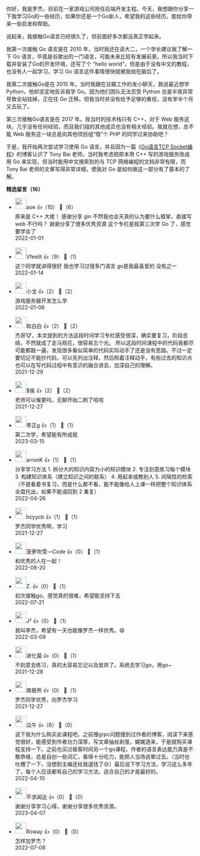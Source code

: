 你好，我是罗杰，目前在一家游戏公司担任后端开发主程。今天，我想跟你分享一下我学习Go的一些经历，如果你还是一个Go新人，希望我的这些经历，能给你带来一些启发和帮助。

说起来，我接触Go语言已经很久了，但前面好多次都没真正学起来。

我第一次接触 Go 语言是在 2010 年，当时我还在读大二，一个学长建议我了解一下 Go 语言，毕竟是谷歌出的一门语言，可能未来比较有发展前景。所以我当时下载并安装了Go的开发环境，还写了个 “hello world”，但是由于没有中文的教程，也没有人一起学习，学习 Go 语言这件事情很快就被我抛在脑后了。

我第二次接触Go是在 2015 年。当时我跟在豆瓣工作的发小聊天，我说最近想学 Python，他却坚定地告诉我学 Go。因为他们团队无法忍受 Python 总是半夜异常导致全站挂掉，正在往 Go 迁移。但我当时并没有给予足够的重视，没有学半个月又去玩了。

第三次接触Go语言是在 2017 年。我当时的技术栈只有 C++，对于 Web 服务这块，几乎没有任何经验，而且我们组的其他成员也没有相关经验。我就在想，总不能 Web 服务这一块总是向其他项目组“借”个 PHP 的同学过来协助吧？

于是，我开始再次尝试学习使用 Go 语言，并且因为一篇《[Go语言TCP Socket编程](https://tonybai.com/2015/11/17/tcp-programming-in-golang/)》的博客认识了 Tony Bai 老师。当时我考虑把原本用 C++ 写的游戏服务改成用 Go 来实现，但当时能用中文搜索到的与 TCP 网络编程的文档非常有限，而Tony Bai 老师的文章写得非常详细，使我对 Go 是如何做这一部分有了基本的了解。
<div><strong>精选留言（16）</strong></div><ul>
<li><img src="https://static001.geekbang.org/account/avatar/00/11/1d/de/62bfa83f.jpg" width="30px"><span>aoe</span> 👍（10） 💬（6）<div>原来是 C++ 大佬！
感谢分享 gin 不然我也会天真的认为要什么框架，直接写 web 不行吗？
谢谢分享了很多优秀资源
这个专栏是我第三次学 Go 了，感觉要学会了</div>2022-01-01</li><br/><li><img src="https://static001.geekbang.org/account/avatar/00/16/ea/7a/d857723d.jpg" width="30px"><span>Vfeelit</span> 👍（9） 💬（1）<div>这个同学就讲得很好 我也学习过很多门语言 go是我最喜爱的 没有之一</div>2022-01-14</li><br/><li><img src="https://static001.geekbang.org/account/avatar/00/1f/8a/89/8940ea1e.jpg" width="30px"><span>小戈</span> 👍（2） 💬（2）<div>游戏服务器开发怎么学</div>2022-01-06</li><br/><li><img src="https://static001.geekbang.org/account/avatar/00/12/d7/bf/a200e7a7.jpg" width="30px"><span>和白白</span> 👍（2） 💬（2）<div>杰哥🐮，本文提到的方法这段时间学习专栏感受很深，确实要复习，阶段总结，不然就成了走马观花，很容易忘个光。
所以这段时间课程中的代码我都尽可能都敲一遍，发现很多看似简单的代码实际动手了还是没有思路。不过一定要切记不能抄代码，可以先列出注释，然后照着注释动手，有些过去的知识点也可以在写代码过程中有意识的融合进去，加深自己的理解。</div>2021-12-29</li><br/><li><img src="https://static001.geekbang.org/account/avatar/00/0f/90/23/5c74e9b7.jpg" width="30px"><span>$侯</span> 👍（2） 💬（2）<div>老师可以催更吗，无聊开始二刷了哈哈</div>2021-12-27</li><br/><li><img src="https://static001.geekbang.org/account/avatar/00/17/33/9a/f295dea5.jpg" width="30px"><span>李正g</span> 👍（1） 💬（1）<div>第二次学，希望能有所成就</div>2023-03-15</li><br/><li><img src="https://static001.geekbang.org/account/avatar/00/12/34/01/30ca98e6.jpg" width="30px"><span>arronK</span> 👍（1） 💬（1）<div>分享学习方法
1. 拆分大的知识内容为小的知识模块
2. 专注刻意练习每个模块
3. 构建知识体系（建立知识之间的联系）
4. 用起来或教别人
5. 间隔性的检索（不是看着书复习，而是什么都不看，能不能像给人上课一样把整个知识体系全盘托出，如果不能请回到 2 重复）</div>2022-04-26</li><br/><li><img src="https://static001.geekbang.org/account/avatar/00/12/b8/d8/f81b5604.jpg" width="30px"><span>hcyycb</span> 👍（1） 💬（1）<div>罗杰同学优秀啊，学习</div>2021-12-27</li><br/><li><img src="https://static001.geekbang.org/account/avatar/00/19/2e/ca/469f7266.jpg" width="30px"><span>菠萝吹雪—Code</span> 👍（0） 💬（1）<div>和优秀的人在一起！</div>2022-08-20</li><br/><li><img src="https://static001.geekbang.org/account/avatar/00/17/ef/4d/83a56dad.jpg" width="30px"><span>Z.</span> 👍（0） 💬（1）<div>初次接触go，感觉真的很难，希望能坚持下去
</div>2022-07-21</li><br/><li><img src="https://static001.geekbang.org/account/avatar/00/10/c9/10/65fe5b06.jpg" width="30px"><span>J²</span> 👍（0） 💬（1）<div>我叫李杰，希望有一天也能像罗杰一样优秀。😄</div>2022-03-09</li><br/><li><img src="https://static001.geekbang.org/account/avatar/00/13/7b/bd/ccb37425.jpg" width="30px"><span>进化菌</span> 👍（0） 💬（1）<div>不刻意去练习，真的太容易忘记以及放弃了。系统去学习go，用go~</div>2021-12-28</li><br/><li><img src="https://static001.geekbang.org/account/avatar/00/2b/46/af/c20a8244.jpg" width="30px"><span>南极熊</span> 👍（0） 💬（1）<div>罗杰同学优秀，向罗杰学习</div>2021-12-27</li><br/><li><img src="https://static001.geekbang.org/account/avatar/00/22/b1/54/6d663b95.jpg" width="30px"><span>瓜牛</span> 👍（6） 💬（0）<div>说下我为什么购买此课程吧，之前搜grpc问题搜到过作者的博客，阅读下来感觉很好，能感受到作者功力深厚，写文章抽丝剥茧，娓娓道来，于是就购买课程支持一下。之前也买过极客时间另一个go课程，作者的语言表达能力真是不敢恭维，总是自创一些词汇，看得十分吃力，能把人当场说晕过去。（当时也吐槽了一下，没想到主编还给我退钱了😢）最后说下学习方法，学习这么多年了，每个人应该都有自己的学习方法，适合自己的才是最好的。</div>2022-04-10</li><br/><li><img src="https://static001.geekbang.org/account/avatar/00/18/dd/7d/5d3ab033.jpg" width="30px"><span>不求闻达</span> 👍（0） 💬（0）<div>谢谢分享学习心得，谢谢分享很多优秀资源。</div>2023-04-07</li><br/><li><img src="https://static001.geekbang.org/account/avatar/00/10/30/67/a1e9aaba.jpg" width="30px"><span>Roway</span> 👍（0） 💬（0）<div>怎样加罗杰？</div>2022-07-08</li><br/>
</ul>